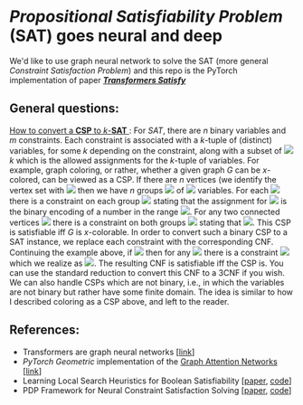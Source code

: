 # _Propositional Satisfiability Problem_ (SAT) goes neural and deep

We'd like to use graph neural network to solve the SAT (more general _Constraint Satisfaction Problem_) and this repo is the PyTorch implementation of paper [___Transformers Satisfy___](https://openreview.net/pdf?id=Gj9aQfQEHRS)

## General questions:

[How to convert a __CSP__ to _k_-__SAT__ ](https://cs.stackexchange.com/questions/23157/transformation-of-constraint-satisfaction-to-sat): For _SAT_, there are _n_ binary variables and _m_ constraints. Each constraint is associated with a _k_-tuple of (distinct) variables, for some _k_ depending on the constraint, along with a subset of <img src="https://render.githubusercontent.com/render/math?math={0,1}"> _k_ which is the allowed assignments for the _k_-tuple of variables. For example, graph coloring, or rather, whether a given graph _G_ can be _x_-colored, can be viewed as a CSP. If there are _n_ vertices (we identify the vertex set with <img src="https://render.githubusercontent.com/render/math?math={1,\dots,n}"> then we have _n_ groups <img src="https://render.githubusercontent.com/render/math?math=x_1,\dots,x_n"> of <img src="https://render.githubusercontent.com/render/math?math=\big \lceil \log_2 x \big \rceil"> variables. For each <img src="https://render.githubusercontent.com/render/math?math=i \in \{1,\dots, n\}"> there is a constraint on each group <img src="https://render.githubusercontent.com/render/math?math=x_i"> stating that the assignment for <img src="https://render.githubusercontent.com/render/math?math=x_i"> is the binary encoding of a number in the range <img src="https://render.githubusercontent.com/render/math?math={0,\dots,x - 1}">. For any two connected vertices <img src="https://render.githubusercontent.com/render/math?math=(i, j)"> there is a constraint on both groups <img src="https://render.githubusercontent.com/render/math?math=x_i, x_j"> stating that <img src="https://render.githubusercontent.com/render/math?math=x_i \neq x_j">. This CSP is satisfiable iff _G_ is _x_-colorable. In order to convert such a binary CSP to a SAT instance, we replace each constraint with the corresponding CNF. Continuing the example above, if <img src="https://render.githubusercontent.com/render/math?math=x=2"> then for any <img src="https://render.githubusercontent.com/render/math?math=i,j"> there is a constraint <img src="https://render.githubusercontent.com/render/math?math=x_i \neq x_j"> which we realize as <img src="https://render.githubusercontent.com/render/math?math=(x_i \vee \neq x_j) \wedge (\neg x_i \vee x_j)">. The resulting CNF is satisfiable iff the CSP is. You can use the standard reduction to convert this CNF to a 3CNF if you wish. We can also handle CSPs which are not binary, i.e., in which the variables are not binary but rather have some finite domain. The idea is similar to how I described coloring as a CSP above, and left to the reader.


## References:
+ Transformers are graph neural networks [[link](https://docs.dgl.ai/en/latest/tutorials/models/4_old_wines/7_transformer.html)]
+ _PyTorch Geometric_ implementation of the [Graph Attention Networks](https://arxiv.org/pdf/1710.10903.pdf) [[link](https://pytorch-geometric.readthedocs.io/en/latest/_modules/torch_geometric/nn/conv/gat_conv.html#GATConv)]
+ Learning Local Search Heuristics for Boolean Satisfiability [[paper](https://papers.nips.cc/paper/9012-learning-local-search-heuristics-for-boolean-satisfiability.pdf), [code](https://github.com/emreyolcu/sat)]
+ PDP Framework for Neural Constraint Satisfaction Solving [[paper](https://arxiv.org/pdf/1903.01969.pdf), [code](https://github.com/microsoft/PDP-Solver)]
